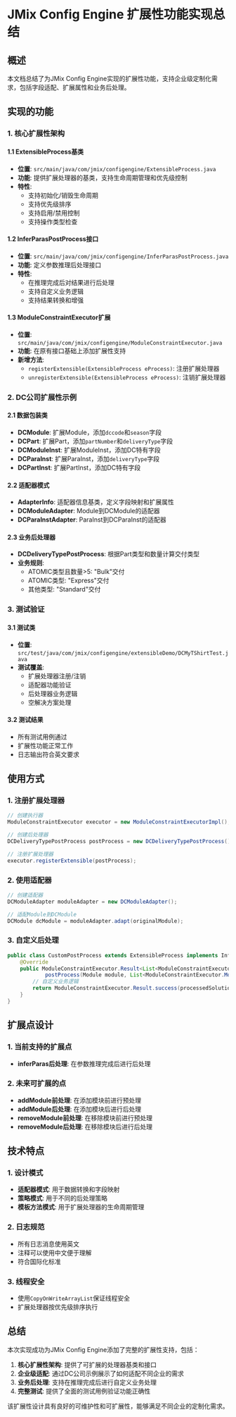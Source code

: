 # JMix Config Engine 扩展性功能实现总结

## 概述

本文档总结了为JMix Config Engine实现的扩展性功能，支持企业级定制化需求，包括字段适配、扩展属性和业务后处理。

## 实现的功能

### 1. 核心扩展性架构

#### 1.1 ExtensibleProcess基类
- **位置**: `src/main/java/com/jmix/configengine/ExtensibleProcess.java`
- **功能**: 提供扩展处理器的基类，支持生命周期管理和优先级控制
- **特性**:
  - 支持初始化/销毁生命周期
  - 支持优先级排序
  - 支持启用/禁用控制
  - 支持操作类型检查

#### 1.2 InferParasPostProcess接口
- **位置**: `src/main/java/com/jmix/configengine/InferParasPostProcess.java`
- **功能**: 定义参数推理后处理接口
- **特性**:
  - 在推理完成后对结果进行后处理
  - 支持自定义业务逻辑
  - 支持结果转换和增强

#### 1.3 ModuleConstraintExecutor扩展
- **位置**: `src/main/java/com/jmix/configengine/ModuleConstraintExecutor.java`
- **功能**: 在原有接口基础上添加扩展性支持
- **新增方法**:
  - `registerExtensible(ExtensibleProcess eProcess)`: 注册扩展处理器
  - `unregisterExtensible(ExtensibleProcess eProcess)`: 注销扩展处理器

### 2. DC公司扩展性示例

#### 2.1 数据包装类
- **DCModule**: 扩展Module，添加`dccode`和`season`字段
- **DCPart**: 扩展Part，添加`partNumber`和`deliveryType`字段
- **DCModuleInst**: 扩展ModuleInst，添加DC特有字段
- **DCParaInst**: 扩展ParaInst，添加`deliveryType`字段
- **DCPartInst**: 扩展PartInst，添加DC特有字段

#### 2.2 适配器模式
- **AdapterInfo**: 适配器信息基类，定义字段映射和扩展属性
- **DCModuleAdapter**: Module到DCModule的适配器
- **DCParaInstAdapter**: ParaInst到DCParaInst的适配器

#### 2.3 业务后处理器
- **DCDeliveryTypePostProcess**: 根据Part类型和数量计算交付类型
- **业务规则**:
  - ATOMIC类型且数量>5: "Bulk"交付
  - ATOMIC类型: "Express"交付
  - 其他类型: "Standard"交付

### 3. 测试验证

#### 3.1 测试类
- **位置**: `src/test/java/com/jmix/configengine/extensibleDemo/DCMyTShirtTest.java`
- **测试覆盖**:
  - 扩展处理器注册/注销
  - 适配器功能验证
  - 后处理器业务逻辑
  - 空解决方案处理

#### 3.2 测试结果
- 所有测试用例通过
- 扩展性功能正常工作
- 日志输出符合英文要求

## 使用方式

### 1. 注册扩展处理器

```java
// 创建执行器
ModuleConstraintExecutor executor = new ModuleConstraintExecutorImpl();

// 创建后处理器
DCDeliveryTypePostProcess postProcess = new DCDeliveryTypePostProcess();

// 注册扩展处理器
executor.registerExtensible(postProcess);
```

### 2. 使用适配器

```java
// 创建适配器
DCModuleAdapter moduleAdapter = new DCModuleAdapter();

// 适配Module到DCModule
DCModule dcModule = moduleAdapter.adapt(originalModule);
```

### 3. 自定义后处理

```java
public class CustomPostProcess extends ExtensibleProcess implements InferParasPostProcess {
    @Override
    public ModuleConstraintExecutor.Result<List<ModuleConstraintExecutor.ModuleInst>> 
            postProcess(Module module, List<ModuleConstraintExecutor.ModuleInst> solutions) {
        // 自定义业务逻辑
        return ModuleConstraintExecutor.Result.success(processedSolutions);
    }
}
```

## 扩展点设计

### 1. 当前支持的扩展点
- **inferParas后处理**: 在参数推理完成后进行后处理

### 2. 未来可扩展的点
- **addModule前处理**: 在添加模块前进行预处理
- **addModule后处理**: 在添加模块后进行后处理
- **removeModule前处理**: 在移除模块前进行预处理
- **removeModule后处理**: 在移除模块后进行后处理

## 技术特点

### 1. 设计模式
- **适配器模式**: 用于数据转换和字段映射
- **策略模式**: 用于不同的后处理策略
- **模板方法模式**: 用于扩展处理器的生命周期管理

### 2. 日志规范
- 所有日志消息使用英文
- 注释可以使用中文便于理解
- 符合国际化标准

### 3. 线程安全
- 使用`CopyOnWriteArrayList`保证线程安全
- 扩展处理器按优先级排序执行

## 总结

本次实现成功为JMix Config Engine添加了完整的扩展性支持，包括：

1. **核心扩展性架构**: 提供了可扩展的处理器基类和接口
2. **企业级适配**: 通过DC公司示例展示了如何适配不同企业的需求
3. **业务后处理**: 支持在推理完成后进行自定义业务处理
4. **完整测试**: 提供了全面的测试用例验证功能正确性

该扩展性设计具有良好的可维护性和可扩展性，能够满足不同企业的定制化需求。
